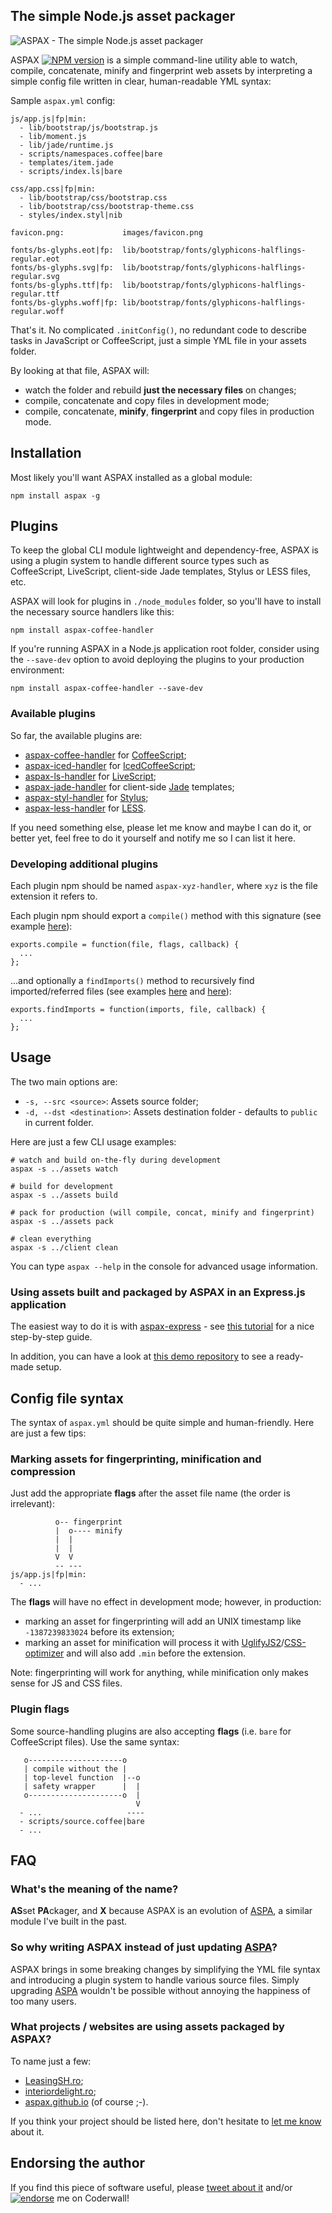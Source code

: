 ## The simple Node.js asset packager
![ASPAX - The simple Node.js asset packager](https://raw.github.com/aspax/aspax.github.io/master/assets/img/logo-sm.png)

ASPAX [![NPM version](https://badge.fury.io/js/aspax.png)](http://badge.fury.io/js/aspax) is a simple command-line utility able to watch, compile, concatenate, minify and fingerprint web assets by interpreting a simple config file written in clear, human-readable YML syntax:

Sample `aspax.yml` config:

    js/app.js|fp|min:
      - lib/bootstrap/js/bootstrap.js
      - lib/moment.js
      - lib/jade/runtime.js
      - scripts/namespaces.coffee|bare
      - templates/item.jade
      - scripts/index.ls|bare

    css/app.css|fp|min:
      - lib/bootstrap/css/bootstrap.css
      - lib/bootstrap/css/bootstrap-theme.css
      - styles/index.styl|nib

    favicon.png:             images/favicon.png

    fonts/bs-glyphs.eot|fp:  lib/bootstrap/fonts/glyphicons-halflings-regular.eot
    fonts/bs-glyphs.svg|fp:  lib/bootstrap/fonts/glyphicons-halflings-regular.svg
    fonts/bs-glyphs.ttf|fp:  lib/bootstrap/fonts/glyphicons-halflings-regular.ttf
    fonts/bs-glyphs.woff|fp: lib/bootstrap/fonts/glyphicons-halflings-regular.woff

That's it. No complicated `.initConfig()`, no redundant code to describe tasks in JavaScript or CoffeeScript, just a simple YML file in your assets folder.

By looking at that file, ASPAX will:

- watch the folder and rebuild **just the necessary files** on changes;
- compile, concatenate and copy files in development mode;
- compile, concatenate, **minify**, **fingerprint** and copy files in production mode.

## Installation
Most likely you'll want ASPAX installed as a global module:

    npm install aspax -g

## Plugins
To keep the global CLI module lightweight and dependency-free, ASPAX is using a plugin system to handle different source types such as CoffeeScript, LiveScript, client-side Jade templates, Stylus or LESS files, etc.

ASPAX will look for plugins in `./node_modules` folder, so you'll have to install the necessary source handlers like this:

    npm install aspax-coffee-handler

If you're running ASPAX in a Node.js application root folder, consider using the `--save-dev` option to avoid deploying the plugins to your production environment:

    npm install aspax-coffee-handler --save-dev

### Available plugins
So far, the available plugins are:

- [aspax-coffee-handler](http://github.com/icflorescu/aspax-coffee-handler) for [CoffeeScript](http://coffeescript.org);
- [aspax-iced-handler](http://github.com/icflorescu/aspax-iced-handler) for [IcedCoffeeScript](http://maxtaco.github.io/coffee-script);
- [aspax-ls-handler](http://github.com/icflorescu/aspax-ls-handler) for [LiveScript](http://livescript.net);
- [aspax-jade-handler](http://github.com/icflorescu/aspax-jade-handler) for client-side [Jade](http://jade-lang.com) templates;
- [aspax-styl-handler](http://github.com/icflorescu/aspax-styl-handler) for [Stylus](http://learnboost.github.io/stylus);
- [aspax-less-handler](http://github.com/icflorescu/aspax-less-handler) for [LESS](http://lesscss.org).

If you need something else, please let me know and maybe I can do it, or better yet, feel free to do it yourself and notify me so I can list it here.

### Developing additional plugins
Each plugin npm should be named `aspax-xyz-handler`, where `xyz` is the file extension it refers to.

Each plugin npm should export a `compile()` method with this signature (see example [here](https://github.com/icflorescu/aspax-coffee-handler/blob/master/plugin.coffee)):

    exports.compile = function(file, flags, callback) {
      ...
    };

...and optionally a `findImports()` method to recursively find imported/referred files (see examples [here](https://github.com/icflorescu/aspax-less-handler/blob/master/plugin.iced) and [here](https://github.com/icflorescu/aspax-jade-handler/blob/master/plugin.iced)):

    exports.findImports = function(imports, file, callback) {
      ...
    };

## Usage
The two main options are:
- `-s, --src <source>`: Assets source folder;
- `-d, --dst <destination>`: Assets destination folder - defaults to `public` in current folder.

Here are just a few CLI usage examples:

    # watch and build on-the-fly during development
    aspax -s ../assets watch

    # build for development
    aspax -s ../assets build

    # pack for production (will compile, concat, minify and fingerprint)
    aspax -s ../assets pack

    # clean everything
    aspax -s ../client clean

You can type `aspax --help` in the console for advanced usage information.

### Using assets built and packaged by ASPAX in an Express.js application
The easiest way to do it is with [aspax-express](https://github.com/icflorescu/aspax-express) - see [this tutorial](http://aspax.github.io/tutorial) for a nice step-by-step guide.

In addition, you can have a look at [this demo repository](https://github.com/icflorescu/aspax-demo) to see a ready-made setup.

## Config file syntax
The syntax of `aspax.yml` should be quite simple and human-friendly. Here are just a few tips:

### Marking assets for fingerprinting, minification and compression
Just add the appropriate **flags** after the asset file name (the order is irrelevant):

              o-- fingerprint
              |  o---- minify
              |  |
              |  |
              V  V
              -- ---
    js/app.js|fp|min:
      - ...

The **flags** will have no effect in development mode; however, in production:

- marking an asset for fingerprinting will add an UNIX timestamp like `-1387239833024` before its extension;
- marking an asset for minification will process it with [UglifyJS2](https://github.com/mishoo/UglifyJS2)/[CSS-optimizer](https://github.com/css/csso) and will also add `.min` before the extension.

Note: fingerprinting will work for anything, while minification only makes sense for JS and CSS files.

### Plugin flags
Some source-handling plugins are also accepting **flags** (i.e. `bare` for CoffeeScript files). Use the same syntax:

       o---------------------o
       | compile without the |
       | top-level function  |--o
       | safety wrapper      |  |
       o---------------------o  |
                                V
      - ...                   ----
      - scripts/source.coffee|bare
      - ...

## FAQ

### What's the meaning of the name?
**AS**set **PA**ckager, and **X** because ASPAX is an evolution of [ASPA](http://github.com/icflorescu/aspa), a similar module I've built in the past.

### So why writing ASPAX instead of just updating [ASPA](http://github.com/icflorescu/aspa)?
ASPAX brings in some breaking changes by simplifying the YML file syntax and introducing a plugin system to handle various source files. Simply upgrading [ASPA](http://github.com/icflorescu/aspa) wouldn't be possible without annoying the happiness of too many users.

### What projects / websites are using assets packaged by ASPAX?
To name just a few:

- [LeasingSH.ro](http://www.leasingsh.ro);
- [interiordelight.ro](http://www.interiordelight.ro);
- [aspax.github.io](http://aspax.github.io) (of course ;-).

If you think your project should be listed here, don't hesitate to [let me know](http://github.com/icflorescu) about it.

## Endorsing the author
If you find this piece of software useful, please [tweet about it](http://twitter.com/share?text=Checkout%20ASPAX%2C%20the%20simple%20Node.js%20asset%20packager!&url=http%3A%2F%2Faspax.github.io&hashtags=aspax&via=icflorescu) and/or [![endorse](https://api.coderwall.com/icflorescu/endorsecount.png)](https://coderwall.com/icflorescu) me on Coderwall!
